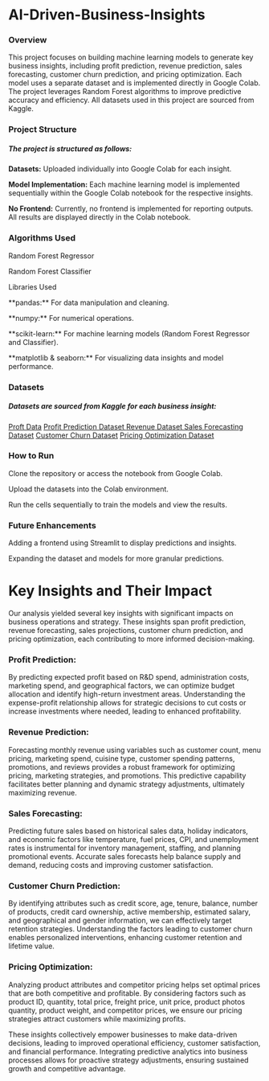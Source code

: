 # AI-Driven-Business-Insights

<h3>Overview</h3>

This project focuses on building machine learning models to generate key business insights, including profit prediction, revenue prediction, sales forecasting, customer churn prediction, and pricing optimization. Each model uses a separate dataset and is implemented directly in Google Colab. The project leverages Random Forest algorithms to improve predictive accuracy and efficiency. All datasets used in this project are sourced from Kaggle.

<h3>Project Structure</h3>

<h5>The project is structured as follows:</h5>

**Datasets:** Uploaded individually into Google Colab for each insight.

**Model Implementation:** Each machine learning model is implemented sequentially within the Google Colab notebook for the respective insights.

**No Frontend:** Currently, no frontend is implemented for reporting outputs. All results are displayed directly in the Colab notebook.

<h3>Algorithms Used</h3>
<p>Random Forest Regressor</p>
<p>Random Forest Classifier</p>

</h3>Libraries Used</h3>

<p>**pandas:** For data manipulation and cleaning.</p>
<p>**numpy:** For numerical operations.</p>
<p>**scikit-learn:** For machine learning models (Random Forest Regressor and Classifier).</p>
<p>**matplotlib & seaborn:** For visualizing data insights and model performance.</p>

<h3>Datasets</h3>

<h5>Datasets are sourced from Kaggle for each business insight:</h5>
<a href="https://www.w3schools.com">Proft Data</a>
<a href="https://www.kaggle.com/datasets/pythonafroz/companies-profit"> Profit Prediction Dataset </a>
<a href="https://www.kaggle.com/datasets/mrsimple07/restaurants-revenue-prediction"> Revenue Dataset
Sales Forecasting Dataset</a>
<a href="https://www.kaggle.com/datasets/saurabhbadole/bank-customer-churn-prediction-dataset"> Customer Churn Dataset</a>
<a href="https://www.kaggle.com/datasets/suddharshan/retail-price-optimization"> Pricing Optimization Dataset</a>

<h3>How to Run</h3>
<p>Clone the repository or access the notebook from Google Colab.</p>
<p>Upload the datasets into the Colab environment.</p>
<p>Run the cells sequentially to train the models and view the results.</p>

<h3>Future Enhancements</h3>
<p>Adding a frontend using Streamlit to display predictions and insights.</p>
<p>Expanding the dataset and models for more granular predictions.</p>



<h1> Key Insights and Their Impact </h1>

<p>Our analysis yielded several key insights with significant impacts on business operations and strategy. These insights span profit prediction, revenue forecasting, sales projections, customer churn prediction, and pricing optimization, each contributing to more informed decision-making.</p>

<h3>Profit Prediction:</h3>
By predicting expected profit based on R&D spend, administration costs, marketing spend, and geographical factors, we can optimize budget allocation and identify high-return investment areas. Understanding the expense-profit relationship allows for strategic decisions to cut costs or increase investments where needed, leading to enhanced profitability.

<h3>Revenue Prediction:</h3>
Forecasting monthly revenue using variables such as customer count, menu pricing, marketing spend, cuisine type, customer spending patterns, promotions, and reviews provides a robust framework for optimizing pricing, marketing strategies, and promotions. This predictive capability facilitates better planning and dynamic strategy adjustments, ultimately maximizing revenue.

<h3>Sales Forecasting:</h3> 
Predicting future sales based on historical sales data, holiday indicators, and economic factors like temperature, fuel prices, CPI, and unemployment rates is instrumental for inventory management, staffing, and planning promotional events. Accurate sales forecasts help balance supply and demand, reducing costs and improving customer satisfaction.

<h3>Customer Churn Prediction:</h3>
By identifying attributes such as credit score, age, tenure, balance, number of products, credit card ownership, active membership, estimated salary, and geographical and gender information, we can effectively target retention strategies. Understanding the factors leading to customer churn enables personalized interventions, enhancing customer retention and lifetime value.

<h3>Pricing Optimization:</h3>
Analyzing product attributes and competitor pricing helps set optimal prices that are both competitive and profitable. By considering factors such as product ID, quantity, total price, freight price, unit price, product photos quantity, product weight, and competitor prices, we ensure our pricing strategies attract customers while maximizing profits.

<p>These insights collectively empower businesses to make data-driven decisions, leading to improved operational efficiency, customer satisfaction, and financial performance. Integrating predictive analytics into business processes allows for proactive strategy adjustments, ensuring sustained growth and competitive advantage.</p>
